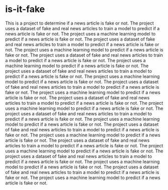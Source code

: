 # is-it-fake

This is a project to determine if a news article is fake or not. The project uses a dataset of fake and real news articles to train a model to predict if a news article is fake or not. The project uses a machine learning model to predict if a news article is fake or not. The project uses a dataset of fake and real news articles to train a model to predict if a news article is fake or not. The project uses a machine learning model to predict if a news article is fake or not. The project uses a dataset of fake and real news articles to train a model to predict if a news article is fake or not. The project uses a machine learning model to predict if a news article is fake or not. The project uses a dataset of fake and real news articles to train a model to predict if a news article is fake or not. The project uses a machine learning model to predict if a news article is fake or not. The project uses a dataset of fake and real news articles to train a model to predict if a news article is fake or not. The project uses a machine learning model to predict if a news article is fake or not. The project uses a dataset of fake and real news articles to train a model to predict if a news article is fake or not. The project uses a machine learning model to predict if a news article is fake or not. The project uses a dataset of fake and real news articles to train a model to predict if a news article is fake or not. The project uses a machine learning model to predict if a news article is fake or not. The project uses a dataset of fake and real news articles to train a model to predict if a news article is fake or not. The project uses a machine learning model to predict if a news article is fake or not. The project uses a dataset of fake and real news articles to train a model to predict if a news article is fake or not. The project uses a machine learning model to predict if a news article is fake or not. The project uses a dataset of fake and real news articles to train a model to predict if a news article is fake or not. The project uses a machine learning model to predict if a news article is fake or not. The project uses a dataset of fake and real news articles to train a model to predict if a news article is fake or not. The project uses a machine learning model to predict if a news article is fake or not.
